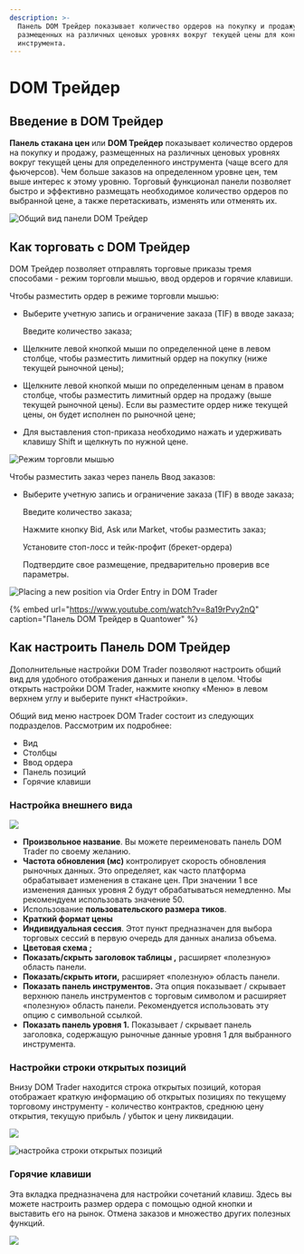 ```yaml
---
description: >-
  Панель DOM Трейдер показывает количество ордеров на покупку и продажу,
  размещенных на различных ценовых уровнях вокруг текущей цены для конкретного
  инструмента.
---
```


# DOM Трейдер

## Введение в DOM Трейдер

**Панель стакана цен** или **DOM Трейдер** показывает количество ордеров на покупку и продажу, размещенных на различных ценовых уровнях вокруг текущей цены для определенного инструмента \(чаще всего для фьючерсов\). Чем больше заказов на определенном уровне цен, тем выше интерес к этому уровню. Торговый функционал панели позволяет быстро и эффективно размещать необходимое количество ордеров по выбранной цене, а также перетаскивать, изменять или отменять их.

![&#x41E;&#x431;&#x449;&#x438;&#x439; &#x432;&#x438;&#x434; &#x43F;&#x430;&#x43D;&#x435;&#x43B;&#x438; DOM &#x422;&#x440;&#x435;&#x439;&#x434;&#x435;&#x440;](../../.gitbook/assets/dom.png)

## Как торговать с DOM Трейдер

DOM Трейдер позволяет отправлять торговые приказы тремя способами - режим торговли мышью, ввод ордеров и горячие клавиши.

Чтобы разместить ордер в режиме торговли мышью:

* Выберите учетную запись и ограничение заказа \(TIF\) в вводе заказа;

  Введите количество заказа;

* Щелкните левой кнопкой мыши по определенной цене в левом столбце, чтобы разместить лимитный ордер на покупку \(ниже текущей рыночной цены\);
* Щелкните левой кнопкой мыши по определенным ценам в правом столбце, чтобы разместить лимитный ордер на продажу \(выше текущей рыночной цены\). Если вы разместите ордер ниже текущей цены, он будет исполнен по рыночной цене;
* Для выставления стоп-приказа необходимо нажать и удерживать клавишу Shift и щелкнуть по нужной цене.

![&#x420;&#x435;&#x436;&#x438;&#x43C; &#x442;&#x43E;&#x440;&#x433;&#x43E;&#x432;&#x43B;&#x438; &#x43C;&#x44B;&#x448;&#x44C;&#x44E;](../../.gitbook/assets/dom-trader-via-mouse.gif)

Чтобы разместить заказ через панель Ввод заказов:

* Выберите учетную запись и ограничение заказа \(TIF\) в вводе заказа;

  Введите количество заказа;

  Нажмите кнопку Bid, Ask или Market, чтобы разместить заказ;

  Установите стоп-лосс и тейк-профит \(брекет-ордера\)

  Подтвердите свое размещение, предварительно проверив все параметры.

![Placing a new position via Order Entry in DOM Trader ](../../.gitbook/assets/oco-dom.gif)

{% embed url="https://www.youtube.com/watch?v=8a19rPvy2nQ" caption="Панель DOM Трейдер в Quantower" %}

## Как настроить Панель DOM Трейдер

Дополнительные настройки DOM Trader позволяют настроить общий вид для удобного отображения данных и панели в целом. Чтобы открыть настройки DOM Trader, нажмите кнопку «Меню» в левом верхнем углу и выберите пункт «Настройки».

Общий вид меню настроек DOM Trader состоит из следующих подразделов. Рассмотрим их подробнее:

* Вид
* Столбцы
* Ввод ордера
* Панель позиций
* Горячие клавиши

### Настройка внешнего вида

![](../../.gitbook/assets/vneshnii-vid-dum-treider.png)

* **Произвольное название**. Вы можете переименовать панель DOM Trader по своему желанию.
* **Частота обновления \(мс\)** контролирует скорость обновления рыночных данных. Это определяет, как часто платформа обрабатывает изменения в стакане цен. При значении 1 все изменения данных уровня 2 будут обрабатываться немедленно. Мы рекомендуем использовать значение 50.
* Использование **пользовательского размера тиков**.
* **Краткий формат цены**
* **Индивидуальная сессия**. Этот пункт предназначен для выбора торговых сессий в первую очередь для данных анализа объема.
* **Цветовая схема ;**
* **Показать/скрыть  заголовок таблицы ,** расширяет «полезную» область панели. 
* **Показать/скрыть итоги,** расширяет «полезную» область панели. 
* **Показать панель инструментов.** Эта опция показывает / скрывает верхнюю панель инструментов с торговым символом и расширяет «полезную» область панели. Рекомендуется использовать эту опцию с символьной ссылкой.
* **Показать панель уровня 1.** Показывает / скрывает панель заголовка, содержащую рыночные данные уровня 1 для выбранного инструмента.

### Настройки строки открытых позиций

Внизу DOM Trader находится строка открытых позиций, которая отображает краткую информацию об открытых позициях по текущему торговому инструменту - количество контрактов, среднюю цену открытия, текущую прибыль / убыток и цену ликвидации.

![](../../.gitbook/assets/stroka-otkrytykh-pozicii.png)

![&#x43D;&#x430;&#x441;&#x442;&#x440;&#x43E;&#x439;&#x43A;&#x430; &#x441;&#x442;&#x440;&#x43E;&#x43A;&#x438; &#x43E;&#x442;&#x43A;&#x440;&#x44B;&#x442;&#x44B;&#x445; &#x43F;&#x43E;&#x437;&#x438;&#x446;&#x438;&#x439;](../../.gitbook/assets/nastroika-stroki-otkrytykh-pozicii.png)

### Горячие клавиши

Эта вкладка предназначена для настройки сочетаний клавиш. Здесь вы можете настроить размер ордера с помощью одной кнопки и выставить его на рынок. Отмена заказов и множество других полезных функций.

![](../../.gitbook/assets/goryachie-klavishi-stakan-orderov.png)



